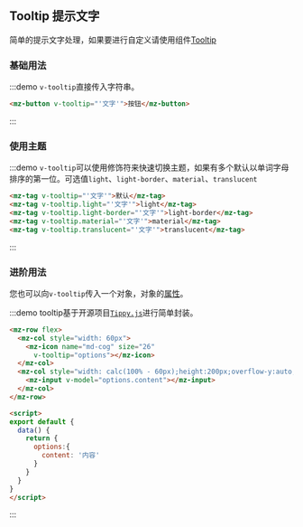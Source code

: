 ## Tooltip 提示文字

简单的提示文字处理，如果要进行自定义请使用组件[Tooltip](component-tooltip)

### 基础用法
:::demo `v-tooltip`直接传入字符串。
```html
<mz-button v-tooltip="'文字'">按钮</mz-button>
```
:::

### 使用主题
:::demo `v-tooltip`可以使用修饰符来快速切换主题，如果有多个默认以单词字母排序的第一位。可选值`light`、`light-border`、`material`、`translucent`
```html
<mz-tag v-tooltip="'文字'">默认</mz-tag>
<mz-tag v-tooltip.light="'文字'">light</mz-tag>
<mz-tag v-tooltip.light-border="'文字'">light-border</mz-tag>
<mz-tag v-tooltip.material="'文字'">material</mz-tag>
<mz-tag v-tooltip.translucent="'文字'">translucent</mz-tag>
```
:::

### 进阶用法

您也可以向`v-tooltip`传入一个对象，对象的[属性](**_blank**https://atomiks.github.io/tippyjs/v6/all-props/)。

:::demo tooltip基于开源项目[`Tippy.js`](**_blank**https://github.com/atomiks/tippyjs)进行简单封装。
```html
<mz-row flex>
  <mz-col style="width: 60px">
    <mz-icon name="md-cog" size="26"
      v-tooltip="options"></mz-icon>
  </mz-col>
  <mz-col style="width: calc(100% - 60px);height:200px;overflow-y:auto;">
    <mz-input v-model="options.content"></mz-input>
  </mz-col>
</mz-row>

<script>
export default {
  data() {
    return {
      options:{
        content: '内容'
      }
    }
  }
}
</script>
```
:::